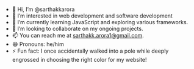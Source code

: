 - 👋 Hi, I’m @sarthakkarora
- 👀 I’m interested in web development and software development
- 🌱 I’m currently learning JavaScript and exploring various frameworks.
- 💞️ I’m looking to collaborate on my ongoing projects.
- 📫 You can reach me at sarthakk.arora1@gmail.com.
- 😄 Pronouns: he/him
- ⚡ Fun fact: I once accidentally walked into a pole while deeply engrossed in choosing the right color for my website!
